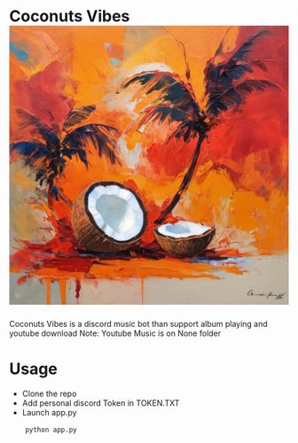# Coconuts Vibes  ![alt text](image/logo.png)
Coconuts Vibes is a discord music bot than support album playing and youtube download
Note: Youtube Music is on None folder

# Usage
- Clone the repo
- Add personal discord Token in TOKEN.TXT
- Launch app.py
```bash
    python app.py
```
